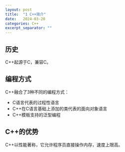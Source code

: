 ```yaml
---
layout: post
title:  "1 C++简介"
date:   2024-03-20
categories: C++
excerpt_separator: ""
---
```


## 历史
C++起源于C，兼容C。

## 编程方式
C++融合了3种不同的编程方式：
- C语言代表的过程性语言
- C++在C语言基础上添加的类代表的面向对象语言
- C++模板支持的泛型编程

## C++的优势
C++以性能著称，它允许程序员直接操作内存，速度上限高。